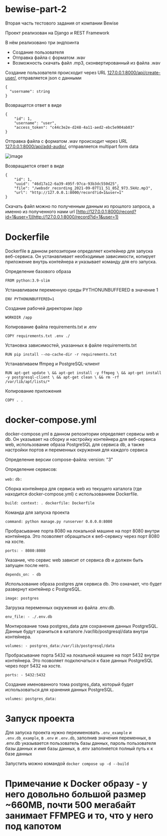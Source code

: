 # bewise-part-2

Вторая часть тестового задания от компании Bewise

Проект реализован на Django и REST Framework

В нём реализовано три эндпоинта
- Создание пользователя
- Отправка файла с форматом .wav
- Возможность скачать файл .mp3, сконвертированный из файла .wav

Создание пользователя происходит через URL [127.0.0.1:8000/api/create-user/](http://127.0.0.1:8000/api/create-user/), отправляется json c данными

    {
      "username": string
    }

Возвращется ответ в виде

    {
        "id": 1,
        "username": "user",
        "access_token": "c44c3e2e-d248-4a11-aed2-ebc5e904ab03"
    }

Отправка файла с форматом .wav происходит через URL [127.0.0.1:8000/api/add-audio/](http://127.0.0.1:8000/api/add-audio/), отправляется multipart form data

![image](https://github.com/abushka/bewise-part-2/assets/65396568/8467ee8c-5b5d-4d1a-ac06-420d65e8a5ad)

Возвращается ответ в виде

    {
        "id": 1,
        "uuid": "46d17a12-6a39-495f-97ca-93b3dc550d25",
        "file": "/websdr_recording_2021-09-07T11_51_05Z_973.5kHz.mp3",
        "url": "http://127.0.0.1:8000/record?id=1&user=1"
    }

Скачать файл можно по полученным данным из прошлого запроса, а именно из полученного нами url [http://127.0.0.1:8000/record?id=1&user=1](http://127.0.0.1:8000/record?id=1&user=1)


# Dockerfile
Dockerfile в данном репозитории определяет контейнер для запуска веб-сервиса. Он устанавливает необходимые зависимости, копирует приложение внутрь контейнера и указывает команду для его запуска.

Определение базового образа

`FROM python:3.9-slim`

Устанавливаем переменную среды PYTHONUNBUFFERED в значение 1

`ENV PYTHONUNBUFFERED=1`

Создание рабочей директории /app

`WORKDIR /app`

Копирование файла requirements.txt  и .env

`COPY requirements.txt .env ./`

Установка зависимостей, указанных в файле requirements.txt

`RUN pip install --no-cache-dir -r requirements.txt`

Устанавливаем ffmpeg и PostgreSQL-клиент

`RUN apt-get update \
    && apt-get install -y ffmpeg \
    && apt-get install -y postgresql-client \
    && apt-get clean \
    && rm -rf /var/lib/apt/lists/*`

Копирование приложения

`COPY . .`


# docker-compose.yml
docker-compose.yml в данном репозитории определяет сервисы web и db. Он указывает на сборку и настройку контейнера для веб-сервиса web, использование образа PostgreSQL для сервиса db, а также настройки портов и переменных окружения для каждого сервиса

Определение версии compose-файла: version: "3"

Определение сервисов:

`web:`
`db:`

Сборка контейнера для сервиса web из текущего каталога (где находится docker-compose.yml) с использованием Dockerfile.

`build:
      context: .
      dockerfile: Dockerfile`

Команда для запуска проекта

`command: python manage.py runserver 0.0.0.0:8000`

Пробрасывание порта 8080 на локальной машине на порт 8080 внутри контейнера. Это позволяет обращаться к веб-сервису через порт 8080 на хосте.

`ports: - 8080:8080`

Указание, что сервис web зависит от сервиса db и должен быть запущен после него.

`depends_on: - db`

Использование образа postgres для сервиса db. Это означает, что будет развернут контейнер с PostgreSQL.

`image: postgres`

Загрузка переменных окружения из файла .env.db.

`env_file: - ./.env.db`

Монтирование тома postgres_data для сохранения данных PostgreSQL. Данные будут храниться в каталоге /var/lib/postgresql/data внутри контейнера.

`volumes: - postgres_data:/var/lib/postgresql/data`

Пробрасывание порта 5432 на локальной машине на порт 5432 внутри контейнера. Это позволяет подключаться к базе данных PostgreSQL через порт 5432 на хосте.

`ports: - 5432:5432`

Создание именованного тома postgres_data, который будет использоваться для хранения данных PostgreSQL.

`volumes: postgres_data:`


# Запуск проекта
Для запуска проекта нужно переименовать `.env_example` и `.env.db_example`, в `.env` и `.env.db`, заполнив значения переменных, в .env.db указывается пользователь базы данных, пароль пользователя базы данных и имя базы данных, в .env заполняется полный путь к к базе данных

Запустить можно командой `docker compose up -d --build`


# Примечание к Docker образу - у него довольно большой размер ~660MB, почти 500 мегабайт занимает FFMPEG и то, что у него под капотом
